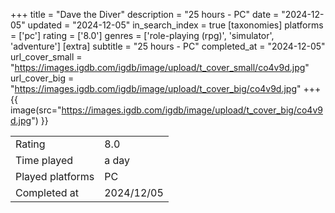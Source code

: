 +++
title = "Dave the Diver"
description = "25 hours - PC"
date = "2024-12-05"
updated = "2024-12-05"
in_search_index = true
[taxonomies]
platforms = ['pc']
rating = ['8.0']
genres = ['role-playing (rpg)', 'simulator', 'adventure']
[extra]
subtitle = "25 hours - PC"
completed_at = "2024-12-05"
url_cover_small = "https://images.igdb.com/igdb/image/upload/t_cover_small/co4v9d.jpg"
url_cover_big = "https://images.igdb.com/igdb/image/upload/t_cover_big/co4v9d.jpg"
+++
{{ image(src="https://images.igdb.com/igdb/image/upload/t_cover_big/co4v9d.jpg") }}

|              |            |
| ------------ | ---------- |
| Rating       | 8.0 |
| Time played  | a day |
| Played platforms    | PC |
| Completed at | 2024/12/05 |

